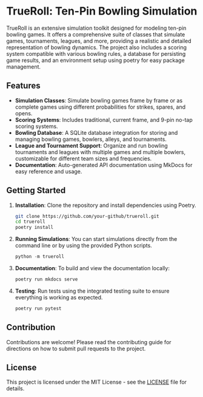 # TrueRoll: Ten-Pin Bowling Simulation

TrueRoll is an extensive simulation toolkit designed for modeling ten-pin bowling games. It offers a comprehensive suite of classes that simulate games, tournaments, leagues, and more, providing a realistic and detailed representation of bowling dynamics. The project also includes a scoring system compatible with various bowling rules, a database for persisting game results, and an environment setup using poetry for easy package management.

## Features

- **Simulation Classes**: Simulate bowling games frame by frame or as complete games using different probabilities for strikes, spares, and opens.
- **Scoring Systems**: Includes traditional, current frame, and 9-pin no-tap scoring systems.
- **Bowling Database**: A SQLite database integration for storing and managing bowling games, bowlers, alleys, and tournaments.
- **League and Tournament Support**: Organize and run bowling tournaments and leagues with multiple games and multiple bowlers, customizable for different team sizes and frequencies.
- **Documentation**: Auto-generated API documentation using MkDocs for easy reference and usage.

## Getting Started

1. **Installation**: Clone the repository and install dependencies using Poetry.
   ```bash
   git clone https://github.com/your-github/trueroll.git
   cd trueroll
   poetry install
   ```

2. **Running Simulations**: You can start simulations directly from the command line or by using the provided Python scripts.
   ```python
   python -m trueroll
   ```

3. **Documentation**: To build and view the documentation locally:
   ```bash
   poetry run mkdocs serve
   ```

4. **Testing**: Run tests using the integrated testing suite to ensure everything is working as expected.
   ```bash
   poetry run pytest
   ```

## Contribution

Contributions are welcome! Please read the contributing guide for directions on how to submit pull requests to the project.

## License

This project is licensed under the MIT License - see the [LICENSE](LICENSE) file for details.